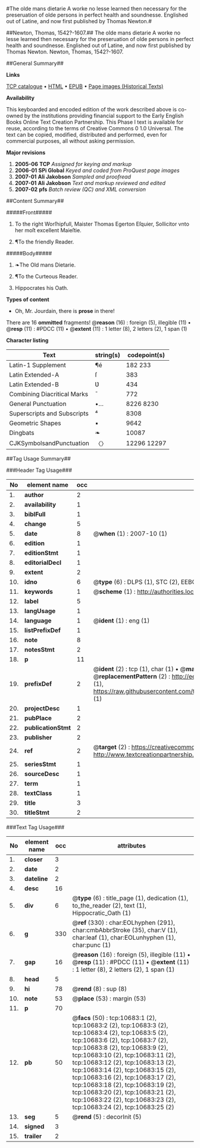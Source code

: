 #The olde mans dietarie A worke no lesse learned then necessary for the preseruation of olde persons in perfect health and soundnesse. Englished out of Latine, and now first published by Thomas Newton.#

##Newton, Thomas, 1542?-1607.##
The olde mans dietarie A worke no lesse learned then necessary for the preseruation of olde persons in perfect health and soundnesse. Englished out of Latine, and now first published by Thomas Newton.
Newton, Thomas, 1542?-1607.

##General Summary##

**Links**

[TCP catalogue](http://www.ota.ox.ac.uk/tcp/)  • 
[HTML](http://tei.it.ox.ac.uk/tcp/Texts-HTML/free/A08/A08178.html)  • 
[EPUB](http://tei.it.ox.ac.uk/tcp/Texts-EPUB/free/A08/A08178.epub) • 
[Page images (Historical Texts)](https://data.historicaltexts.jisc.ac.uk/view?pubId=eebo-99845762e&pageId=eebo-99845762e-10683-1)

**Availability**

This keyboarded and encoded edition of the
	       work described above is co-owned by the institutions
	       providing financial support to the Early English Books
	       Online Text Creation Partnership. This Phase I text is
	       available for reuse, according to the terms of Creative
	       Commons 0 1.0 Universal. The text can be copied,
	       modified, distributed and performed, even for
	       commercial purposes, all without asking permission.

**Major revisions**

1. __2005-06__ __TCP__ *Assigned for keying and markup*
1. __2006-01__ __SPi Global__ *Keyed and coded from ProQuest page images*
1. __2007-01__ __Ali Jakobson__ *Sampled and proofread*
1. __2007-01__ __Ali Jakobson__ *Text and markup reviewed and edited*
1. __2007-02__ __pfs__ *Batch review (QC) and XML conversion*

##Content Summary##

#####Front#####

1. To the right Worſhipfull, Maister Thomas Egerton Eſquier, Sollicitor vnto her moſt excellent Maieſtie.

1. ¶To the friendly Reader.

#####Body#####

1. ❧The Old mans Dietarie.

1. ¶To the Curteous Reader.

1. Hippocrates his Oath.

**Types of content**

  * Oh, Mr. Jourdain, there is **prose** in there!

There are 16 **ommitted** fragments! 
 @__reason__ (16) : foreign (5), illegible (11)  •  @__resp__ (11) : #PDCC (11)  •  @__extent__ (11) : 1 letter (8), 2 letters (2), 1 span (1)

**Character listing**


|Text|string(s)|codepoint(s)|
|---|---|---|
|Latin-1 Supplement|¶é|182 233|
|Latin Extended-A|ſ|383|
|Latin Extended-B|Ʋ|434|
|Combining             Diacritical Marks|̄|772|
|General Punctuation|•…|8226 8230|
|Superscripts             and Subscripts|⁴|8308|
|Geometric Shapes|▪|9642|
|Dingbats|❧|10087|
|CJKSymbolsandPunctuation|〈〉|12296 12297|

##Tag Usage Summary##

###Header Tag Usage###

|No|element name|occ|attributes|
|---|---|---|---|
|1.|__author__|2||
|2.|__availability__|1||
|3.|__biblFull__|1||
|4.|__change__|5||
|5.|__date__|8| @__when__ (1) : 2007-10 (1)|
|6.|__edition__|1||
|7.|__editionStmt__|1||
|8.|__editorialDecl__|1||
|9.|__extent__|2||
|10.|__idno__|6| @__type__ (6) : DLPS (1), STC (2), EEBO-CITATION (1), PROQUEST (1), VID (1)|
|11.|__keywords__|1| @__scheme__ (1) : http://authorities.loc.gov/ (1)|
|12.|__label__|5||
|13.|__langUsage__|1||
|14.|__language__|1| @__ident__ (1) : eng (1)|
|15.|__listPrefixDef__|1||
|16.|__note__|8||
|17.|__notesStmt__|2||
|18.|__p__|11||
|19.|__prefixDef__|2| @__ident__ (2) : tcp (1), char (1)  •  @__matchPattern__ (2) : ([0-9\-]+):([0-9IVX]+) (1), (.+) (1)  •  @__replacementPattern__ (2) : http://eebo.chadwyck.com/downloadtiff?vid=$1&page=$2 (1), https://raw.githubusercontent.com/textcreationpartnership/Texts/master/tcpchars.xml#$1 (1)|
|20.|__projectDesc__|1||
|21.|__pubPlace__|2||
|22.|__publicationStmt__|2||
|23.|__publisher__|2||
|24.|__ref__|2| @__target__ (2) : https://creativecommons.org/publicdomain/zero/1.0/ (1), http://www.textcreationpartnership.org/docs/. (1)|
|25.|__seriesStmt__|1||
|26.|__sourceDesc__|1||
|27.|__term__|1||
|28.|__textClass__|1||
|29.|__title__|3||
|30.|__titleStmt__|2||


###Text Tag Usage###

|No|element name|occ|attributes|
|---|---|---|---|
|1.|__closer__|3||
|2.|__date__|2||
|3.|__dateline__|2||
|4.|__desc__|16||
|5.|__div__|6| @__type__ (6) : title_page (1), dedication (1), to_the_reader (2), text (1), Hippocratic_Oath (1)|
|6.|__g__|330| @__ref__ (330) : char:EOLhyphen (291), char:cmbAbbrStroke (35), char:V (1), char:leaf (1), char:EOLunhyphen (1), char:punc (1)|
|7.|__gap__|16| @__reason__ (16) : foreign (5), illegible (11)  •  @__resp__ (11) : #PDCC (11)  •  @__extent__ (11) : 1 letter (8), 2 letters (2), 1 span (1)|
|8.|__head__|5||
|9.|__hi__|78| @__rend__ (8) : sup (8)|
|10.|__note__|53| @__place__ (53) : margin (53)|
|11.|__p__|70||
|12.|__pb__|50| @__facs__ (50) : tcp:10683:1 (2), tcp:10683:2 (2), tcp:10683:3 (2), tcp:10683:4 (2), tcp:10683:5 (2), tcp:10683:6 (2), tcp:10683:7 (2), tcp:10683:8 (2), tcp:10683:9 (2), tcp:10683:10 (2), tcp:10683:11 (2), tcp:10683:12 (2), tcp:10683:13 (2), tcp:10683:14 (2), tcp:10683:15 (2), tcp:10683:16 (2), tcp:10683:17 (2), tcp:10683:18 (2), tcp:10683:19 (2), tcp:10683:20 (2), tcp:10683:21 (2), tcp:10683:22 (2), tcp:10683:23 (2), tcp:10683:24 (2), tcp:10683:25 (2)|
|13.|__seg__|5| @__rend__ (5) : decorInit (5)|
|14.|__signed__|3||
|15.|__trailer__|2||

